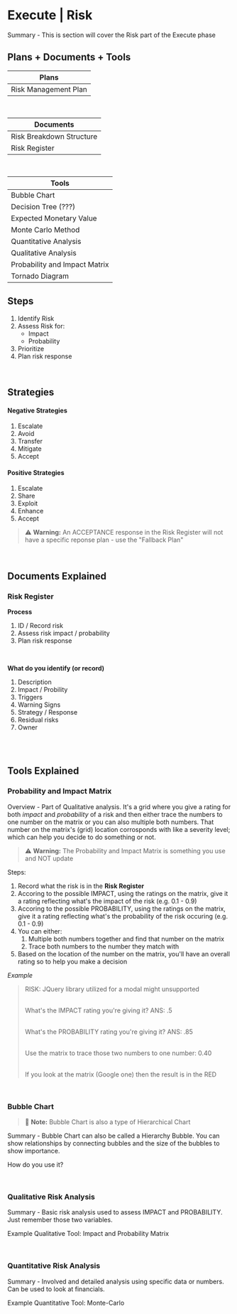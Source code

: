 # Execute | Risk

Summary - This is section will cover the Risk part of the Execute phase

## Plans + Documents + Tools

| Plans                |
| -------------------- |
| Risk Management Plan |

<br>

| Documents                |
| ------------------------ |
| Risk Breakdown Structure |
| Risk Register            |

<br>

| Tools                         |
| ----------------------------- |
| Bubble Chart                  |
| Decision Tree (???)           |
| Expected Monetary Value       |
| Monte Carlo Method            |
| Quantitative Analysis         |
| Qualitative Analysis          |
| Probability and Impact Matrix |
| Tornado Diagram               |

## Steps

1. Identify Risk
2. Assess Risk for:
   - Impact
   - Probability
3. Prioritize
4. Plan risk response

<br>

## Strategies

#### Negative Strategies

1. Escalate
1. Avoid
1. Transfer
1. Mitigate
1. Accept

#### Positive Strategies

1. Escalate
1. Share
1. Exploit
1. Enhance
1. Accept

> :warning: **Warning:** An ACCEPTANCE response in the Risk Register will not have a specific reponse plan - use the "Fallback Plan"

<br>

## Documents Explained

### Risk Register

**Process**

1. ID / Record risk
1. Assess risk impact / probability
1. Plan risk response

<br>

**What do you identify (or record)**

1. Description
1. Impact / Probility
1. Triggers
1. Warning Signs
1. Strategy / Response
1. Residual risks
1. Owner

<br><br>

## Tools Explained

### Probability and Impact Matrix

Overview - Part of Qualitative analysis. It's a grid where you give a rating for both _impact_ and _probability_ of a risk and then either trace the numbers to one number on the matrix or you can also multiple both numbers. That number on the matrix's (grid) location corrosponds with like a severity level; which can help you decide to do something or not.

> :warning: **Warning:** The Probability and Impact Matrix is something you use and NOT update

Steps:

1. Record what the risk is in the **Risk Register**
1. Accoring to the possible IMPACT, using the ratings on the matrix, give it a rating reflecting what's the impact of the risk (e.g. 0.1 - 0.9)
1. Accoring to the possible PROBABILITY, using the ratings on the matrix, give it a rating reflecting what's the probability of the risk occuring (e.g. 0.1 - 0.9)
1. You can either:
   1. Multiple both numbers together and find that number on the matrix
   1. Trace both numbers to the number they match with
1. Based on the location of the number on the matrix, you'll have an overall rating so to help you make a decision

_Example_

<blockquote>
RISK: JQuery library utilized for a modal might unsupported<br/><br/>

What's the IMPACT rating you're giving it? ANS: .5<br/><br/>

What's the PROBABILITY rating you're giving it? ANS: .85<br/><br/>

Use the matrix to trace those two numbers to one number: 0.40<br/><br/>

If you look at the matrix (Google one) then the result is in the RED

</blockquote>

<br>

### Bubble Chart

> :memo: **Note:** Bubble Chart is also a type of Hierarchical Chart

Summary - Bubble Chart can also be called a Hierarchy Bubble. You can show relationships by connecting bubbles and the size of the bubbles to show importance.

How do you use it?

<br>

### Qualitative Risk Analysis

Summary - Basic risk analysis used to assess IMPACT and PROBABILITY. Just remember those two variables.

Example Qualitative Tool: Impact and Probability Matrix

<br>

### Quantitative Risk Analysis

Summary - Involved and detailed analysis using specific data or numbers. Can be used to look at financials.

Example Quantitative Tool: Monte-Carlo
